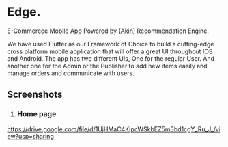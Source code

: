 # Edge.

E-Commerece Mobile App Powered by [(Akin)](https://asymmetrik.com/recommendation-engine-analytics/) Recommendation Engine.

We have used Flutter as our Framework of Choice to build a cutting-edge cross platform mobile application that will offer a great UI throughout IOS and Android. The app has two different UIs, One for the regular User. And another one for the Admin or the Publisher to add new items easily and manage orders and communicate with users.

## Screenshots

1. ### Home page
https://drive.google.com/file/d/1UjHMaC4KIpcWSkbEZ5m3bd1cgY_Ru_J_/view?usp=sharing
